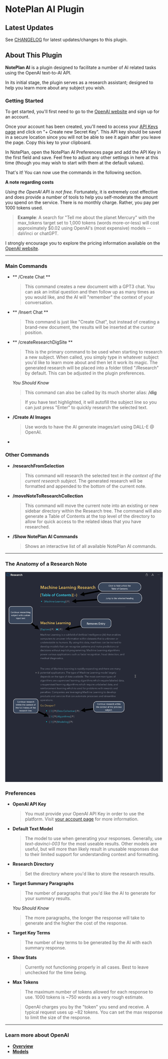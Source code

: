 # NotePlan AI Plugin

## Latest Updates

See [CHANGELOG](https://github.com/NotePlan/plugins/blob/main/shared.AI/CHANGELOG.md) for latest updates/changes to this plugin.

## About This Plugin 

**NotePlan AI** is a plugin designed to facilitate a number of AI related tasks using the OpenAI text-to-AI API.

In its initial stage, the plugin serves as a research assistant; designed to help you learn more about any subject you wish. 

### Getting Started
To get started, you'll first need to go to the [OpenAI website](https://openai.com/api/) and sign up for an account.

Once your account has been created, you'll need to access your [API Keys page](https://beta.openai.com/account/api-keys) and click on "+ Create new Secret Key". This API key should be saved in a secure location since you will not be able to see it again after you leave the page. Copy this key to your clipboard.

In NotePlan, open the NotePlan AI Preferences page and add the API Key in the first field and save. Feel free to adjust any other settings in here at this time (though you may wish to start with them at the default values).

That's it! You can now use the commands in the following section.

**A note regarding costs**

*Using the OpenAI API is not free.* Fortunately, it is extremely cost effective and does provide a number of tools to help you self-moderate the amount you spend on the service. There is no monthly charge. Rather, you pay per 1000 tokens used. 

>**Example**:
A search for "Tell me about the planet Mercury" with the max_tokens target set to 1,000 tokens (words more-or-less) will cost approximately $0.02 using OpenAI's (most expensive) models -- daVinci or chatGPT.

I strongly encourage you to explore the pricing information available on the [OpenAI website](https://openai.com/api/pricing/).

---

### Main Commands

- ** /Create Chat **

    >This command creates a new document with a GPT3 chat. You can ask an initial question and then follow up as many times as you would like, and the AI will "remember" the context of your conversation.

- ** /Insert Chat **

    >This command is just like "Create Chat", but instead of creating a brand-new document, the results will be inserted at the cursor position.

- ** /createResearchDigSite **

    >This is the primary command to be used when starting to research a new subject. When called, you simply type in whatever subject you'd like to learn more about and then let it work its magic. The generated research will be placed into a folder titled "/Research" by default. This can be adjusted in the plugin preferences.


    *You Should Know*

    >This command can also be called by its much shorter alias: **/dig**
        
    >If you have text highlighted, it will autofill the subject line so you can just press "Enter" to quickly research the selected text.

- **/Create AI Images**

    >Use words to have the AI generate images/art using DALL-E @ OpenAI. 

-

### Other Commands

- **/researchFromSelection**

    >This command will research the selected text *in the context of the current research subject.* The generated research will be formatted and appended to the bottom of the current note.

- **/moveNoteToResearchCollection**

    >This command will move the current note into an existing or new sidebar directory within the Research tree. The command will also generate a Table of Contents at the top level of the directory to allow for quick access to the related ideas that you have researched.



- **/Show NotePlan AI Commands**
    > Shows an interactive list of all available NotePlan AI commands.

    
---

### The Anatomy of a Research Note
![anatomy_of_reserach_note_image](./src/images/anatomy_of_research_note.png)

### Preferences
- **OpenAI API Key**

    >You must provide your OpenAI API Key in order to use the platform.
    >Visit [your account page](https://beta.openai.com/account/api-keys) for more information.

- **Default Text Model**

    >The model to use when generating your responses. Generally, use *text-davinci-003* for the most useable results. Other models are useful, but will more than likely result in unusable responses due to their limited support for understanding context and formatting.

- **Research Directory**

    >Set the directory where you'd like to store the research results.

- **Target Summary Paragraphs**

    >The number of paragraphs that you'd like the AI to generate for your summary results. 

    *You Should Know*

    >The more paragraphs, the longer the response will take to generate and the higher the cost of the response.

- **Target Key Terms**

    >The number of key terms to be generated by the AI with each summary response.

- **Show Stats**

   >Currently not functioning properly in all cases. Best to leave unchecked for the time being.

- **Max Tokens**

    >The maximum number of tokens allowed for each response to use. 1000 tokens is ~750 words as a very rough estimate.

    >OpenAI charges you by the "token" you send and receive. A typical request uses up ~82 tokens. You can set the max response to limit the size of the response.

---
### Learn more about OpenAI
- **[Overview](https://beta.openai.com/docs/introduction/overview)**
- **[Models](https://beta.openai.com/docs/models)**